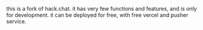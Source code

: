 this is a fork of hack.chat. it has very few functions and features, and is only for development. it can be deployed for free, with free vercel and pusher service.